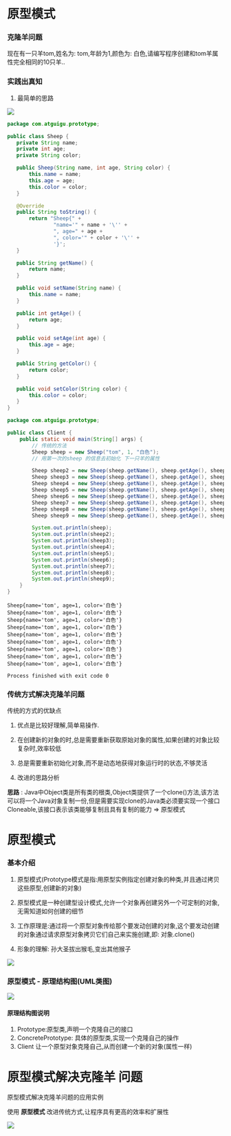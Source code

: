
 
 
 # 原型模式
 
 ### 克隆羊问题
 
 现在有一只羊tom,姓名为: tom,年龄为1,颜色为: 白色,请编写程序创建和tom羊属性完全相同的10只羊..
 
 
 ### 实践出真知
 1.  最简单的思路
 
 
 ![](./img/QQ截图20210204124057.png)
 
 ```java
package com.atguigu.prototype;

public class Sheep {
    private String name;
    private int age;
    private String color;

    public Sheep(String name, int age, String color) {
        this.name = name;
        this.age = age;
        this.color = color;
    }

    @Override
    public String toString() {
        return "Sheep{" +
                "name='" + name + '\'' +
                ", age=" + age +
                ", color='" + color + '\'' +
                '}';
    }

    public String getName() {
        return name;
    }

    public void setName(String name) {
        this.name = name;
    }

    public int getAge() {
        return age;
    }

    public void setAge(int age) {
        this.age = age;
    }

    public String getColor() {
        return color;
    }

    public void setColor(String color) {
        this.color = color;
    }
}

```

```java
package com.atguigu.prototype;

public class Client {
    public static void main(String[] args) {
        // 传统的方法
        Sheep sheep = new Sheep("tom", 1, "白色");
        // 用第一次的sheep 的信息去初始化 下一只羊的属性

        Sheep sheep2 = new Sheep(sheep.getName(), sheep.getAge(), sheep.getColor());
        Sheep sheep3 = new Sheep(sheep.getName(), sheep.getAge(), sheep.getColor());
        Sheep sheep4 = new Sheep(sheep.getName(), sheep.getAge(), sheep.getColor());
        Sheep sheep5 = new Sheep(sheep.getName(), sheep.getAge(), sheep.getColor());
        Sheep sheep6 = new Sheep(sheep.getName(), sheep.getAge(), sheep.getColor());
        Sheep sheep7 = new Sheep(sheep.getName(), sheep.getAge(), sheep.getColor());
        Sheep sheep8 = new Sheep(sheep.getName(), sheep.getAge(), sheep.getColor());
        Sheep sheep9 = new Sheep(sheep.getName(), sheep.getAge(), sheep.getColor());

        System.out.println(sheep);
        System.out.println(sheep2);
        System.out.println(sheep3);
        System.out.println(sheep4);
        System.out.println(sheep5);
        System.out.println(sheep6);
        System.out.println(sheep7);
        System.out.println(sheep8);
        System.out.println(sheep9);
    }
}

```




```shell script
Sheep{name='tom', age=1, color='白色'}
Sheep{name='tom', age=1, color='白色'}
Sheep{name='tom', age=1, color='白色'}
Sheep{name='tom', age=1, color='白色'}
Sheep{name='tom', age=1, color='白色'}
Sheep{name='tom', age=1, color='白色'}
Sheep{name='tom', age=1, color='白色'}
Sheep{name='tom', age=1, color='白色'}
Sheep{name='tom', age=1, color='白色'}

Process finished with exit code 0

```




### 传统方式解决克隆羊问题

传统的方式的优缺点

1. 优点是比较好理解,简单易操作.

2. 在创建新的对象的时,总是需要重新获取原始对象的属性,如果创建的对象比较复杂时,效率较低

3. 总是需要重新初始化对象,而不是动态地获得对象运行时的状态,不够灵活

4. 改进的思路分析

__思路__ : Java中Object类是所有类的根类,Object类提供了一个clone()方法,该方法可以将一个Java对象复制一份,但是需要实现clone的Java类必须要实现一个接口Cloneable,该接口表示该类能够复制且具有复制的能力 => 原型模式


# 原型模式

### 基本介绍

1. 原型模式(Prototype模式是指:用原型实例指定创建对象的种类,并且通过拷贝这些原型,创建新的对象)

2. 原型模式是一种创建型设计模式,允许一个对象再创建另外一个可定制的对象,无需知道如何创建的细节

3. 工作原理是:通过将一个原型对象传给那个要发动创建的对象,这个要发动创建的对象通过请求原型对象拷贝它们自己来实施创建,即: 对象.clone()

4. 形象的理解: 孙大圣拔出猴毛,变出其他猴子

![](./img/QQ截图20210204130250.png)
 
 ### 原型模式 - 原理结构图(UML类图)
 
 ![](./img/QQ截图20210204130423.png)
 #### 原理结构图说明
 
 1. Prototype:原型类,声明一个克隆自己的接口
 2. ConcretePrototype: 具体的原型类,实现一个克隆自己的操作
 3. Client 让一个原型对象克隆自己,从而创建一个新的对象(属性一样)
 
 
 # 原型模式解决克隆羊 问题
 
 原型模式解决克隆羊问题的应用实例
 
 使用 __原型模式__ 改进传统方式,让程序具有更高的效率和扩展性
 
 
 
 
 
 
 
 
 
 
 
  ![](./img/mm/meizi18.jpg)    
